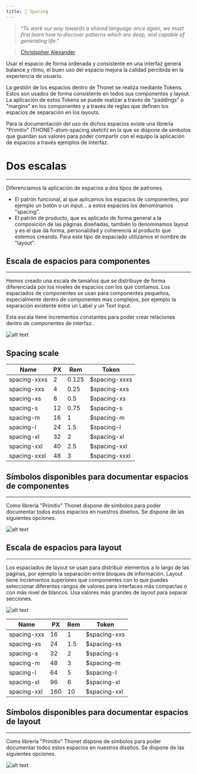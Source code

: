```yaml
---
title: 📏 Spacing
---
```


> *"To work our way towards a shared language once again, we must first learn how to discover patterns which are deep, and capable of generating life."*

> [Christopher Alexander](https://en.wikipedia.org/wiki/Christopher_Alexander)

Usar el espacio de forma ordenada y consistente en una interfaz genera balance y ritmo, el buen uso del espacio mejora la calidad percibida en la experiencia de usuario.

La gestión de los espacios dentro de Thonet se realiza mediante Tokens. Estos son usados de forma consistente en todos sus componentes y layout. La aplicación de estos Tokens se puede realizar a través de "paddings" o "margins" en los componentes y a través de reglas que definen los espacios de separación en los layouts.

Para la documentación del uso de dichos espacios existe una librería "Primitiv" (THONET-atom-spacing.sketch) en la que se dispone de símbolos que guardan sus valores para poder compartir con el equipo la aplicación de espacios a través ejemplos de interfaz.

# Dos escalas

---

Diferenciamos la aplicación de espacios a dos tipos de patrones.

- El patrón funcional, al que aplicamos los espacios de componentes, por ejemplo un botón o un input... a estos espacios los denominamos "spacing".
- El patrón de producto, que es aplicado de forma general a la composición de las páginas diseñadas, también lo denominamos layout y es el que da forma, personalidad y coherencia al producto que estemos creando. Para este tipo de espaciado utilizamos el nombre de "layout".


## Escala de espacios para componentes

---

Hemos creado una escala de tamaños que se distribuye de forma diferenciada por los niveles de espacios con los que contamos. Los espaciados de componentes se usan para componentes pequeños, especialmente dentro de componentes mas complejos, por ejemplo la separación existente entre un Label y un Text Input.

Esta escala tiene incrementos constantes para poder crear relaciones dentro de componentes de interfaz.

![alt text](http://thonet.realized.es/doc/img/primitivs/spacing-table_component_spacing.svg "Component Spacing  ")

## Spacing scale

| Name        | PX   | Rem  | Token   |   
| ------------- |-------------| -------------| -------------|
| spacing-xxxs | 2 | 0.125 | $spacing-xxxs |
| spacing-xxs | 4 | 0.25 | $spacing-xxs |
| spacing-xs | 8 | 0.5 | $spacing-xs |
| spacing-s | 12 | 0.75 | $spacing-s |
| spacing-m | 16 | 1 | $spacing-m |
| spacing-l | 24 | 1.5 | $spacing-l |
| spacing-xl | 32 | 2 | $spacing-xl |
| spacing-xxl | 40 | 2.5 | $spacing-xxl |
| spacing-xxxl | 48 | 3 | $spacing-xxxl |

## Símbolos disponibles para documentar espacios de componentes

---

Como librería "Primitiv" Thonet dispone de símbolos para poder documentar todos estos espacios en nuestros diseños. Se dispone de las siguientes opciones.

![alt text](http://thonet.realized.es/doc/img/primitivs/spacing-components_symbols.svg "Component Symbols  ")

## Escala de espacios para layout

---

Los espaciados de layout se usan para distribuir elementos a lo largo de las páginas, por ejemplo la separación entre bloques de información. Layout tiene incrementos superiores que componentes con lo que puedes seleccionar diferentes rangos de valores para interfaces más compactas o con más nivel de blancos. Usa valores más grandes de layout para separar secciones.

![alt text](http://thonet.realized.es/doc/img/primitivs/spacing-table_layout_spacing.svg "Layout Spacing  ")

| Name        | PX   | Rem  | Token   |   
| ------------- |-------------| -------------| -------------|
| spacing-xxs | 16 | 1 | $spacing-xxs |
| spacing-xs | 24 | 1.5 | $spacing-xs |
| spacing-s | 32 | 2 | $spacing-s |
| spacing-m | 48 | 3 | $spacing-m |
| spacing-l | 64 | 5 | $spacing-l |
| spacing-xl | 96 | 6 | $spacing-xl |
| spacing-xxl | 160 | 10 | $spacing-xxl |

## Símbolos disponibles para documentar espacios de layout

---

Como librería "Primitiv" Thonet dispone de símbolos para poder documentar todos estos espacios en nuestros diseños. Se dispone de las siguientes opciones.

![alt text](http://thonet.realized.es/doc/img/primitivs/spacing_layout_symbols.svg "Layout Symbols  ")
